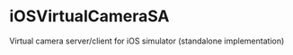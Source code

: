 iOSVirtualCameraSA
==================

 Virtual camera server/client for iOS simulator (standalone implementation)